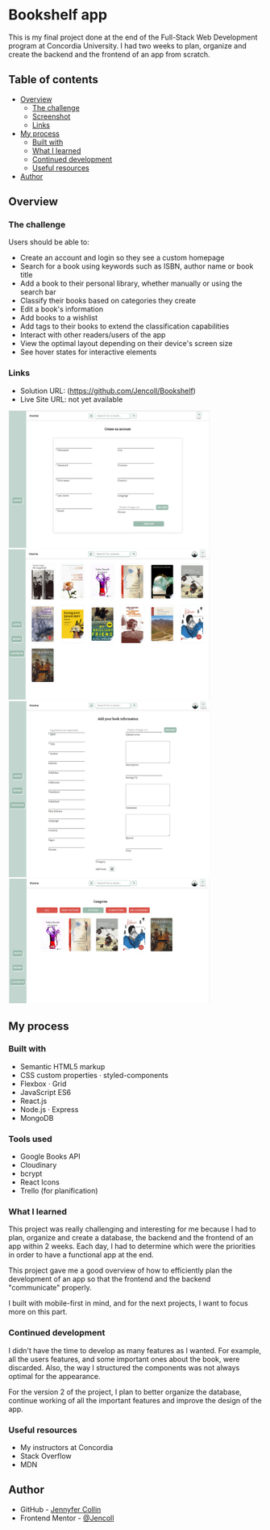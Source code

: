 # Bookshelf app

This is my final project done at the end of the Full-Stack Web Development program at Concordia University. I had two weeks to plan, organize and create the backend and the frontend of an app from scratch.

## Table of contents

- [Overview](#overview)
  - [The challenge](#the-challenge)
  - [Screenshot](#screenshot)
  - [Links](#links)
- [My process](#my-process)
  - [Built with](#built-with)
  - [What I learned](#what-i-learned)
  - [Continued development](#continued-development)
  - [Useful resources](#useful-resources)
- [Author](#author)

## Overview

### The challenge

Users should be able to:

- Create an account and login so they see a custom homepage
- Search for a book using keywords such as ISBN, author name or book title
- Add a book to their personal library, whether manually or using the search bar
- Classify their books based on categories they create
- Edit a book's information
- Add books to a wishlist
- Add tags to their books to extend the classification capabilities
- Interact with other readers/users of the app
- View the optimal layout depending on their device's screen size
- See hover states for interactive elements

### Links

- Solution URL: (https://github.com/Jencoll/Bookshelf)
- Live Site URL: not yet available

<img src="./client/src/assets/signup.png" alt="sign up page" style="width: 400px; height: auto">
<img src="./client/src/assets/Books.png" alt="Books page" style="width: 400px; height: auto">
<img src="./client/src/assets/add-book.png" alt="Add a book manually" style="width: 400px; height: auto">
<img src="./client/src/assets/Categories.png" alt="Display by category" style="width: 400px; height: auto">

## My process

### Built with

- Semantic HTML5 markup
- CSS custom properties · styled-components
- Flexbox · Grid
- JavaScript ES6
- React.js
- Node.js · Express
- MongoDB

### Tools used

- Google Books API
- Cloudinary
- bcrypt
- React Icons
- Trello (for planification)

### What I learned

This project was really challenging and interesting for me because I had to plan, organize and create a database, the backend and the frontend of an app within 2 weeks. Each day, I had to determine which were the priorities in order to have a functional app at the end.

This project gave me a good overview of how to efficiently plan the development of an app so that the frontend and the backend "communicate" properly.

I built with mobile-first in mind, and for the next projects, I want to focus more on this part.

### Continued development

I didn't have the time to develop as many features as I wanted. For example, all the users features, and some important ones about the book, were discarded.
Also, the way I structured the components was not always optimal for the appearance. 

For the version 2 of the project, I plan to better organize the database, continue working of all the important features and improve the design of the app.


### Useful resources

- My instructors at Concordia
- Stack Overflow
- MDN

## Author

- GitHub - [Jennyfer Collin](https://github.com/Jencoll)
- Frontend Mentor - [@Jencoll](https://www.frontendmentor.io/profile/Jencoll)